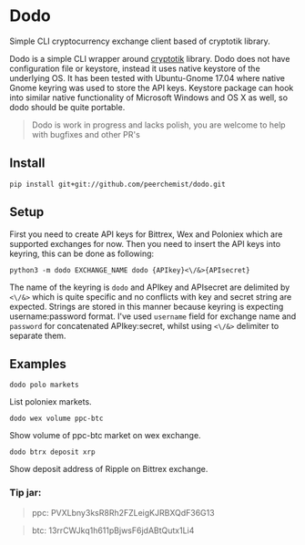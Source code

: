 # Dodo

Simple CLI cryptocurrency exchange client based of cryptotik library.

Dodo is a simple CLI wrapper around [cryptotik](github.com/peerchemist/cryptotik) library.
Dodo does not have configuration file or keystore, instead it uses native keystore of the underlying OS.
It has been tested with Ubuntu-Gnome 17.04 where native Gnome keyring was used to store the API keys.
Keystore package can hook into similar native functionality of Microsoft Windows and OS X as well, so dodo should be quite portable.

> Dodo is work in progress and lacks polish, you are welcome to help with bugfixes and other PR's

## Install

`pip install git+git://github.com/peerchemist/dodo.git`

## Setup

First you need to create API keys for Bittrex, Wex and Poloniex which are supported exchanges for now.
Then you need to insert the API keys into keyring, this can be done as following:

`python3 -m dodo EXCHANGE_NAME dodo {APIkey}<\/&>{APIsecret}`

The name of the keyring is `dodo` and APIkey and APIsecret are delimited by `<\/&>` which is quite specific and no conflicts with key and secret string are expected.
Strings are stored in this manner because keyring is expecting username:password format.
I've used `username` field for exchange name and `password` for concatenated APIkey:secret, whilst using `<\/&>` delimiter to separate them.


## Examples

`dodo polo markets`

List poloniex markets.

`dodo wex volume ppc-btc`

Show volume of ppc-btc market on wex exchange.

`dodo btrx deposit xrp`

Show deposit address of Ripple on Bittrex exchange.

### Tip jar:

> ppc: PVXLbny3ksR8Rh2FZLeigKJRBXQdF36G13

> btc: 13rrCWJkq1h611pBjwsF6jdABtQutx1Li4